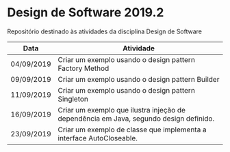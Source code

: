 # Design de Software 2019.2
Repositório destinado às atividades da disciplina Design de Software 

| Data | Atividade |
| --- | --- |
| 04/09/2019 | Criar um exemplo usando o design pattern Factory Method |
| 09/09/2019 | Criar um exemplo usando o design pattern Builder |
| 11/09/2019 | Criar um exemplo usando o design pattern Singleton |
| 16/09/2019 | Criar um exemplo que ilustra injeção de dependência em Java, segundo design definido. |
| 23/09/2019 | Criar um exemplo de classe que implementa a interface AutoCloseable. |

